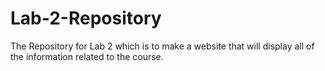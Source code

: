 # Lab-2-Repository
The Repository for Lab 2 which is to make a website that will display all of the information related to the course.
